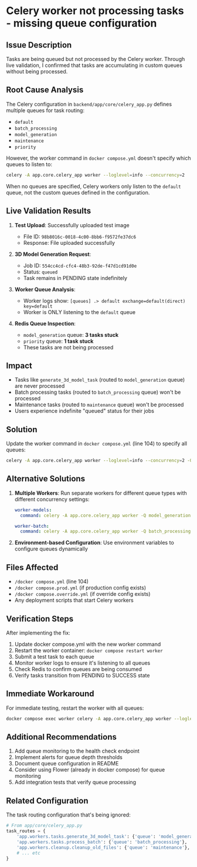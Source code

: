 # Celery worker not processing tasks - missing queue configuration

## Issue Description

Tasks are being queued but not processed by the Celery worker. Through live validation, I confirmed that tasks are accumulating in custom queues without being processed.

## Root Cause Analysis

The Celery configuration in `backend/app/core/celery_app.py` defines multiple queues for task routing:
- `default`
- `batch_processing` 
- `model_generation`
- `maintenance`
- `priority`

However, the worker command in `docker compose.yml` doesn't specify which queues to listen to:
```bash
celery -A app.core.celery_app worker --loglevel=info --concurrency=2
```

When no queues are specified, Celery workers only listen to the `default` queue, not the custom queues defined in the configuration.

## Live Validation Results

1. **Test Upload**: Successfully uploaded test image
   - File ID: `98b8016c-0018-4c00-8bb6-f9572fe37dc6`
   - Response: File uploaded successfully

2. **3D Model Generation Request**: 
   - Job ID: `554cc4cd-cfc4-48b3-92de-f47d1cd91d0e`
   - Status: `queued`
   - Task remains in PENDING state indefinitely

3. **Worker Queue Analysis**:
   - Worker logs show: `[queues] .> default exchange=default(direct) key=default`
   - Worker is ONLY listening to the `default` queue

4. **Redis Queue Inspection**:
   - `model_generation` queue: **3 tasks stuck**
   - `priority` queue: **1 task stuck**
   - These tasks are not being processed

## Impact

- Tasks like `generate_3d_model_task` (routed to `model_generation` queue) are never processed
- Batch processing tasks (routed to `batch_processing` queue) won't be processed
- Maintenance tasks (routed to `maintenance` queue) won't be processed
- Users experience indefinite "queued" status for their jobs

## Solution

Update the worker command in `docker compose.yml` (line 104) to specify all queues:

```bash
celery -A app.core.celery_app worker --loglevel=info --concurrency=2 -Q default,batch_processing,model_generation,maintenance,priority
```

## Alternative Solutions

1. **Multiple Workers**: Run separate workers for different queue types with different concurrency settings:
   ```yaml
   worker-models:
     command: celery -A app.core.celery_app worker -Q model_generation --concurrency=4
   
   worker-batch:
     command: celery -A app.core.celery_app worker -Q batch_processing --concurrency=2
   ```

2. **Environment-based Configuration**: Use environment variables to configure queues dynamically

## Files Affected

- `/docker compose.yml` (line 104)
- `/docker compose.prod.yml` (if production config exists)
- `/docker compose.override.yml` (if override config exists)
- Any deployment scripts that start Celery workers

## Verification Steps

After implementing the fix:
1. Update docker compose.yml with the new worker command
2. Restart the worker container: `docker compose restart worker`
3. Submit a test task to each queue
4. Monitor worker logs to ensure it's listening to all queues
5. Check Redis to confirm queues are being consumed
6. Verify tasks transition from PENDING to SUCCESS state

## Immediate Workaround

For immediate testing, restart the worker with all queues:
```bash
docker compose exec worker celery -A app.core.celery_app worker --loglevel=info -Q default,batch_processing,model_generation,maintenance,priority
```

## Additional Recommendations

1. Add queue monitoring to the health check endpoint
2. Implement alerts for queue depth thresholds
3. Document queue configuration in README
4. Consider using Flower (already in docker compose) for queue monitoring
5. Add integration tests that verify queue processing

## Related Configuration

The task routing configuration that's being ignored:
```python
# From app/core/celery_app.py
task_routes = {
    'app.workers.tasks.generate_3d_model_task': {'queue': 'model_generation'},
    'app.workers.tasks.process_batch': {'queue': 'batch_processing'},
    'app.workers.cleanup.cleanup_old_files': {'queue': 'maintenance'},
    # ... etc
}
```